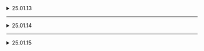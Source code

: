 <details>
<summary> 25.01.13 </summary>

## ERD 초안 테이블 구조 작성

### 정규 데이터
![Copy_of_C205](/uploads/0dca4863769a3d2290bb4505fb617fc0/Copy_of_C205.png)

```sql
-- 사용자 정보를 저장하는 테이블
CREATE TABLE `user` (
	`user_id`	INT	NOT NULL, -- 고유 아이디
	`email`	VARCHAR(255)	NOT NULL, -- 이메일 주소
	`password`	VARCHAR(25)	NOT NULL, -- 비밀번호
	`name`	VARCHAR(30)	NOT NULL, -- 사용자 이름
	`age`	INT	NOT NULL, -- 나이
	`role`	ENUM("CHILD","PARENT","CONSULTANT")	NOT NULL, -- 사용자 역할 (아동, 보호자, 상담사)
    `parent_id` INT NULL, --아동의 보호자가 있는 경우 연결 위함
	`center`	VARCHAR(45)	NOT NULL, -- 센터 정보
	`phone`	VARCHAR(15)	NOT NULL, -- 전화번호
	`user_delete_time`	DATETIME	NULL, -- 사용자 삭제 시간
	`user_create_time`	DATETIME	NULL, -- 사용자 생성 시간
	`user_update_time`	DATETIME	NULL, -- 사용자 수정 시간
	`refresh_token`	VARCHAR(500)	NULL, -- 리프레시 토큰
	`login_id`	VARCHAR(30)	NULL -- 로그인 아이디
);

-- 공지사항 정보를 저장하는 테이블
CREATE TABLE `notice` (
	`notice_id`	INT	NOT NULL, -- 공지사항 ID
	`notice_title`	VARCHAR(255)	NOT NULL, -- 공지사항 제목
	`user_name`	VARCHAR(30)	NOT NULL, -- 작성자 이름
	`notice_create_time`	DATETIME	NULL, -- 공지사항 생성 시간
	`notice_update_time`	DATETIME	NULL, -- 공지사항 수정 시간
	`notice_delete_time`	DATETIME	NULL -- 공지사항 삭제 시간
);

-- 질문 및 답변(QnA)을 저장하는 테이블
CREATE TABLE `qna` (
	`qna_id`	INT	NOT NULL, -- 질문 ID
	`qna_title`	VARCHAR(255)	NOT NULL, -- 질문 제목
	`user_name`	VARCHAR(30)	NOT NULL, -- 작성자 이름
	`qna_create_time`	DATETIME	NULL, -- 질문 생성 시간
	`qna_update_time`	DATETIME	NULL, -- 질문 수정 시간
	`qna_delete_time`	DATETIME	NULL -- 질문 삭제 시간
);

-- 질문에 대한 답변을 저장하는 테이블
CREATE TABLE `qna_answer` (
	`qna_answer_id`	INT	NOT NULL, -- 답변 ID
	`qna_answer_content`	TEXT	NOT NULL, -- 답변 내용
	`user_name`	VARCHAR(30)	NOT NULL, -- 답변 작성자 이름
	`qna_answer_create_time`	DATETIME	NULL, -- 답변 생성 시간
	`qna_answer_update_time`	DATETIME	NULL, -- 답변 수정 시간
	`qna_answer_delete_time`	DATETIME	NULL, -- 답변 삭제 시간
	`qna_id`	INT	NOT NULL -- 연관된 질문 ID
);

-- 게임 진행 정보를 저장하는 테이블
CREATE TABLE `game_progress` (
	`game_progress_id`	INT	NOT NULL, -- 게임 진행 ID
	`user_id`	INT	NOT NULL, -- 사용자 ID
	`clear_stage`	INT	NULL, -- 클리어한 스테이지
	`clear_date`	DATETIME	NULL -- 클리어 날짜
);

-- 상담 일정을 저장하는 테이블
CREATE TABLE `consultation_schedule` (
	`consultation_schedule_id`	INT	NOT NULL, -- 상담 일정 ID
	`consultant_user_id`	INT	NOT NULL, -- 상담사 사용자 ID
	`parent_user_id`	INT	NOT NULL, -- 부모 사용자 ID
	`child_user_id`	INT	NOT NULL, -- 자녀 사용자 ID
	`schedule`	DATETIME	NOT NULL -- 상담 일정 시간
);

-- 게임 결과를 저장하는 테이블
CREATE TABLE `game_result` (
	`game_result_id`	INT	NOT NULL, -- 게임 결과 ID
	`user_id`	INT	NOT NULL, -- 사용자 ID
	`game_stage`	INT	NOT NULL, -- 게임 스테이지 번호
	`choice`	INT	NOT NULL, -- 사용자 선택
	`is_collect`	BOOLEAN	NOT NULL, -- 정답 여부
	`submit_time`	DATETIME	DEFAULT NOW() -- 제출 시간
);

-- 학습 결과를 저장하는 테이블
CREATE TABLE `study_result` (
	`game_result_id`	INT	NOT NULL, -- 학습 결과 ID
	`user_id`	INT	NOT NULL, -- 사용자 ID
	`study_stage`	INT	NOT NULL, -- 학습 스테이지 번호
	`choice`	INT	NOT NULL, -- 사용자 선택
	`is_collect`	BOOLEAN	NOT NULL, -- 정답 여부
	`submit_time`	DATETIME	NULL    DEFAULT NOW() -- 제출 시간
);

-- 화상회의 세션 정보를 저장하는 테이블
CREATE TABLE `meeting_session_info` (
	`meeting_session_info_id`	INT	NOT NULL, -- 세션 정보 ID
	`session_name`	VARCHAR(50)	NOT NULL, -- 세션 이름
	`create_time`	DATETIME	NULL DEFAULT NOW(), -- 생성 시간
	`update_time`	DATETIME	NULL, -- 업데이트 시간
	`end_time`	DATETIME	NULL, -- 종료 시간
	`status`	ENUM("active","inactive","ended")	DEFAULT "inactive" -- 세션 상태
);

-- 화상회의 참가자 정보를 저장하는 테이블
CREATE TABLE `meeting_participants` (
	`meeting_participants_id`	INT	NOT NULL, -- 참가자 정보 ID
	`meeting_session_info_id`	INT	NOT NULL, -- 세션 정보 ID
	`user_id`	INT	NOT NULL, -- 사용자 ID
	`role`	ENUM("host","participants")	DEFAULT "participants" -- 역할 (호스트/참가자)
);

-- 파일 업로드 정보를 저장하는 테이블
CREATE TABLE `file` (
	`file_id`	INT	NOT NULL, -- 파일 ID
	`user_id`	INT	NOT NULL, -- 업로드한 사용자 ID
	`save_file_path`	VARCHAR(255)	NOT NULL, -- 저장된 파일 경로
	`save_folder_path`	VARCHAR(255)	NOT NULL, -- 저장된 폴더 경로
	`origin_file_name`	VARCHAR(255)	NOT NULL, -- 원본 파일 이름
	`file_type`	ENUM("picture","video","voice")	NOT NULL, -- 파일 유형
	`upload_time`	DATETIME	DEFAULT NOW(), -- 업로드 시간
	`delete_time`	DATETIME	NULL -- 삭제 시간
);

-- 자주 묻는 질문(FAQ)을 저장하는 테이블
CREATE TABLE `faq` (
	`qna_id`	INT	NOT NULL, -- 질문 ID
	`faq_title`	VARCHAR(255)	NOT NULL, -- FAQ 제목
	`user_name`	VARCHAR(30)	NOT NULL, -- 작성자 이름
	`faq_create_time`	DATETIME	DEFAULT NOW(), -- FAQ 생성 시간
	`faq_update_time`	DATETIME	NULL, -- FAQ 수정 시간
	`faq_delete_time`	DATETIME	NULL -- FAQ 삭제 시간
);

-- 채팅 세션 정보를 저장하는 테이블
CREATE TABLE `chatting_session_info` (
	`chatting_session_info_id`	INT	NOT NULL, -- 채팅 세션 ID
	`create_time`	DATETIME	DEFAULT NOW(), -- 생성 시간
	`update_time`	DATETIME	NULL, -- 업데이트 시간
	`end_time`	DATETIME	NULL, -- 종료 시간
	`status`	ENUM("active","inactive","ended")	DEFAULT "inactive", -- 세션 상태
	`host_user_id`	INT	NOT NULL -- 호스트 사용자 ID
);

```


### 비정규 데이터 

- 웹에디터를 이용한 글 내용
- 아동 추가 정보
- 채팅
- 게임 통계
- 학습 통계
- 게임 에셋
- 학습 에셋


## MongoDB 명령어 정리

### **컬렉션(Collection)이란?**
MongoDB에서 컬렉션(Collection)은 RDBMS(관계형 데이터베이스)의 테이블(Table)과 비슷한 개념으로, 여러 문서(Document)를 모아놓은 그룹입니다.

---

### **컬렉션의 특징**
1. **스키마가 유연함**: 컬렉션에 저장된 문서들은 같은 구조를 가질 필요가 없습니다. 다양한 형태의 문서를 저장할 수 있습니다.
   ```javascript
   // 문서 1
   {
     "name": "Alice",
     "age": 25
   }

   // 문서 2
   {
     "name": "Bob",
     "email": "bob@example.com",
     "verified": true
   }
   ```

2. **RDBMS 테이블과 차이점**:
   - 컬렉션은 행(Row) 대신 **문서(Document)**를 저장합니다.
   - 문서는 JSON과 유사한 **BSON**(Binary JSON) 형태로 저장됩니다.
   - 컬렉션의 각 문서에는 고유한 필드 **_id**가 기본적으로 존재합니다.

3. **컬렉션 생성 방법**:
   ```javascript
   use myDatabase  // 데이터베이스 선택
   db.users.insertOne({ name: "Alice", age: 25 })  // users 컬렉션 자동 생성
   ```
   - 명시적으로 컬렉션 생성:
     ```javascript
     db.createCollection("myCollection")
     ```

---

### **컬렉션과 문서 관계 예시**
**데이터베이스**: travelDB  
**컬렉션**: destinations  
**문서**:
```javascript
{
  "destination": "Seoul",
  "country": "South Korea",
  "popularSpots": ["Namsan Tower", "Gyeongbokgung Palace"],
  "rating": 4.8
}
```

---

## **MongoDB CRUD 및 관리 명령어**

### **1. 데이터베이스 및 컬렉션 관리 명령어**
- **데이터베이스 조회**:
  ```bash
  show dbs
  ```
- **데이터베이스 선택 또는 생성**:
  ```bash
  use <데이터베이스명>
  ```
- **컬렉션 목록 보기**:
  ```bash
  show collections
  ```
- **컬렉션 삭제**:
  ```javascript
  db.<컬렉션명>.drop()
  ```
- **데이터베이스 삭제**:
  ```javascript
  db.dropDatabase()
  ```

---

### **2. 데이터 삽입 (Create)**
- **단일 데이터 삽입**:
  ```javascript
  db.<컬렉션명>.insertOne({ <key>: <value>, ... })
  ```
  예시:
  ```javascript
  db.users.insertOne({ name: "Alice", age: 25, city: "Seoul" })
  ```

- **다중 데이터 삽입**:
  ```javascript
  db.<컬렉션명>.insertMany([{ <key>: <value>, ... }, ... ])
  ```
  예시:
  ```javascript
  db.users.insertMany([
    { name: "Bob", age: 30, city: "Busan" },
    { name: "Charlie", age: 28, city: "Daegu" }
  ])
  ```

---

### **3. 데이터 조회 (Read)**
- **모든 데이터 조회**:
  ```javascript
  db.<컬렉션명>.find()
  ```
- **조건부 데이터 조회**:
  ```javascript
  db.<컬렉션명>.find({ <조건>: <값> })
  ```
  예시:
  ```javascript
  db.users.find({ city: "Seoul" })
  ```
- **정렬된 데이터 조회**:
  ```javascript
  db.<컬렉션명>.find().sort({ <필드명>: 1 })  // 1: 오름차순, -1: 내림차순
  ```
  예시:
  ```javascript
  db.users.find().sort({ age: -1 })
  ```
- **특정 필드만 조회**:
  ```javascript
  db.<컬렉션명>.find({}, { <필드명>: 1, <필드명>: 0 })
  ```
  예시:
  ```javascript
  db.users.find({}, { name: 1, _id: 0 })
  ```

---

### **4. 데이터 수정 (Update)**
- **단일 데이터 업데이트**:
  ```javascript
  db.<컬렉션명>.updateOne(
    { <조건>: <값> },
    { $set: { <수정할 필드>: <값> } }
  )
  ```
  예시:
  ```javascript
  db.users.updateOne(
    { name: "Alice" },
    { $set: { age: 26 } }
  )
  ```

- **다중 데이터 업데이트**:
  ```javascript
  db.<컬렉션명>.updateMany(
    { <조건>: <값> },
    { $set: { <수정할 필드>: <값> } }
  )
  ```
  예시:
  ```javascript
  db.users.updateMany(
    { city: "Seoul" },
    { $set: { verified: true } }
  )
  ```

---

### **5. 데이터 삭제 (Delete)**
- **단일 데이터 삭제**:
  ```javascript
  db.<컬렉션명>.deleteOne({ <조건>: <값> })
  ```
  예시:
  ```javascript
  db.users.deleteOne({ name: "Charlie" })
  ```

- **다중 데이터 삭제**:
  ```javascript
  db.<컬렉션명>.deleteMany({ <조건>: <값> })
  ```
  예시:
  ```javascript
  db.users.deleteMany({ city: "Busan" })
  ```

---

### **6. 기타 명령어**
- **컬렉션 내 데이터 개수 조회**:
  ```javascript
  db.<컬렉션명>.countDocuments()
  ```
  예시:
  ```javascript
  db.users.countDocuments()
  ```

- **인덱스 생성**:
  ```javascript
  db.<컬렉션명>.createIndex({ <필드명>: 1 })
  ```
  예시:
  ```javascript
  db.users.createIndex({ name: 1 })
  ```

- **인덱스 조회**:
  ```javascript
  db.<컬렉션명>.getIndexes()
  ```

---
</details>

---

<details>
<summary> 25.01.14 </summary>

# ERD 초안 수정

## 기능 및 구조 변경으로 인한 수정

### 1. user table
login_id 컬럼 추가됨.
### 2. chatting_session_info table
host_user_id 컬럼: 새로 추가됨.
### 3. 비정규 데이터 컬렉션
![image](/uploads/1cb4cc2ce48e228a747dac76de5599c7/image.png){width=673 height=618}
- 웹에디터를 이용한 글 내용 구체화
- 아동 추가 정보 구체화
- 채팅 테이블 구체화
- 게임 통계 -> 오각형 그래프 통계 테이블로 변경
- 학습 통계 -> 오각형 그래프 통계 테이블로 변경
- 게임 에셋 -> 보류
- 학습 에셋 -> 보류
</details>

---

<details>
<summary> 25.01.15 </summary>

# ERD 초안 수정
## 기능 및 구조 변경, 기능 구체화로 인한 수정 주요 변경 사항

### 1. user table / child_info collection
- user table의 age 컬럼 child_info collection의 컬렉션 키로 변경
 
### 2. 프로필 이미지 파일 table 분리
![image](/uploads/a0be92677b8af310630dce1df0493e36/image.png){width=286 height=125}

### 3. 게시판 테이블 통합
![image](/uploads/dee9a2fe89b75375e4e5a204e92a34a6/image.png){width=321 height=147}

### 4. 상담사가 아동의 게임을 확인하는 일정 테이블 추가
![image.png](./image.png)

### 5. 정규 데이터 외래키 지정 (진행 중)
![ㅇㄹㅋ](/uploads/4f00e74bcc0e9d44aeb82ac19fbe3d26/ㅇㄹㅋ.png)

### 6. 비정규 데이터 컬렉션
- 게임 에셋 -> 삭제
- 학습 에셋 -> 삭제
게임 및 학습에 대한 관리를 프론트에서 진행함으로 인해 삭제

## 추가 진행 필요 사항

### 1. 계정 삭제 요청 테이블, 상담 요청 관련 테이블 추가 필요

### 2. 외래키 지정 마무리
</details>
